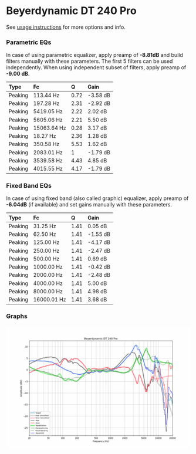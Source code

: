 # Beyerdynamic DT 240 Pro
See [usage instructions](https://github.com/jaakkopasanen/AutoEq#usage) for more options and info.

### Parametric EQs
In case of using parametric equalizer, apply preamp of **-8.81dB** and build filters manually
with these parameters. The first 5 filters can be used independently.
When using independent subset of filters, apply preamp of **-9.00 dB**.

| Type    | Fc          |    Q | Gain     |
|:--------|:------------|:-----|:---------|
| Peaking | 113.44 Hz   | 0.72 | -3.58 dB |
| Peaking | 197.28 Hz   | 2.31 | -2.92 dB |
| Peaking | 5419.05 Hz  | 2.22 | 2.02 dB  |
| Peaking | 5605.06 Hz  | 2.21 | 5.50 dB  |
| Peaking | 15063.64 Hz | 0.28 | 3.17 dB  |
| Peaking | 18.27 Hz    | 2.36 | 1.28 dB  |
| Peaking | 350.58 Hz   | 5.53 | 1.62 dB  |
| Peaking | 2083.01 Hz  | 1    | -1.79 dB |
| Peaking | 3539.58 Hz  | 4.43 | 4.85 dB  |
| Peaking | 4015.55 Hz  | 4.17 | -1.79 dB |

### Fixed Band EQs
In case of using fixed band (also called graphic) equalizer, apply preamp of **-6.04dB**
(if available) and set gains manually with these parameters.

| Type    | Fc          |    Q | Gain     |
|:--------|:------------|:-----|:---------|
| Peaking | 31.25 Hz    | 1.41 | 0.05 dB  |
| Peaking | 62.50 Hz    | 1.41 | -1.55 dB |
| Peaking | 125.00 Hz   | 1.41 | -4.17 dB |
| Peaking | 250.00 Hz   | 1.41 | -2.47 dB |
| Peaking | 500.00 Hz   | 1.41 | 0.69 dB  |
| Peaking | 1000.00 Hz  | 1.41 | -0.42 dB |
| Peaking | 2000.00 Hz  | 1.41 | -2.48 dB |
| Peaking | 4000.00 Hz  | 1.41 | 5.00 dB  |
| Peaking | 8000.00 Hz  | 1.41 | 4.98 dB  |
| Peaking | 16000.01 Hz | 1.41 | 3.68 dB  |

### Graphs
![](./Beyerdynamic%20DT%20240%20Pro.png)